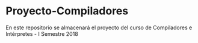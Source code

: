 # Proyecto-Compiladores
En este repositorio se almacenará el proyecto del curso de Compiladores e Intérpretes - I Semestre 2018
